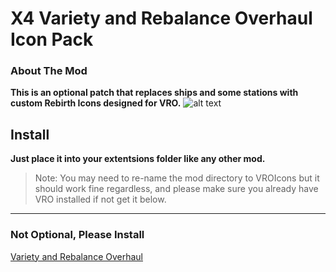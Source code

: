 # X4 Variety and Rebalance Overhaul Icon Pack
### About The Mod
**This is an optional patch that replaces ships and some stations with custom Rebirth Icons designed for VRO.**
![alt text](https://i.imgur.com/UQMkPbv.png "Galaxy Map Icons: Oooo Fancy")

## Install
**Just place it into your extentsions folder like any other mod.**
>Note: You may need to re-name the mod directory to VROIcons but it should work fine regardless, and please make sure you already have VRO installed if not get it below.
***
### Not Optional, Please Install
[Variety and Rebalance Overhaul](https://github.com/Shuul/VRO) 
